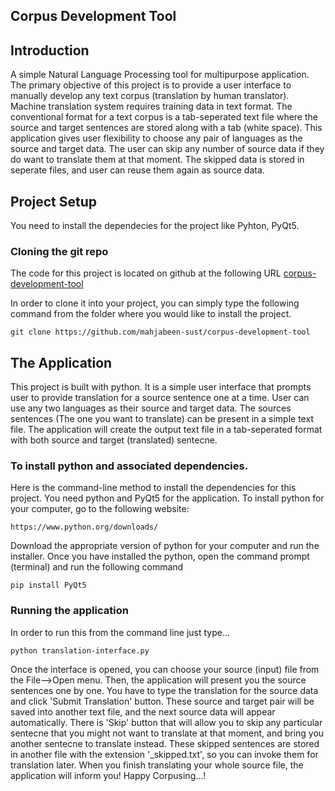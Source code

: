 ## Corpus Development Tool

## Introduction
A simple Natural Language Processing tool for multipurpose application.
The primary objective of this project is to provide a user interface to manually develop any text corpus (translation by human translator). Machine translation system requires training data in text format. The conventional format for a text corpus is a tab-seperated text file where the source and target sentences are stored along with a tab (white space). This application gives user flexibility to choose any pair of languages as the source and target data. The user can skip any number of source data if they do want to translate them at that moment. The skipped data is stored in seperate files, and user can reuse them again as source data. 


## Project Setup
You need to install the dependecies for the project like Pyhton, PyQt5.

### Cloning the git repo
The code for this project is located on github at the following URL 
[corpus-development-tool](https://github.com/mahjabeen-sust/corpus-development-tool)

In order to clone it into your project, you can simply type the following command from the folder where you would like to install the project.

`git clone https://github.com/mahjabeen-sust/corpus-development-tool`


## The Application

This project is built with python. It is a simple user interface that prompts user to provide translation for a source sentence one at a time. User can use any two languages as their source and target data. The sources sentences (The one you want to translate) can be present in a simple text file. The application will create the output text file in a tab-seperated format with both source and target (translated) sentecne.

### To install python and associated dependencies.

Here is the command-line method to install the dependencies for this project.  You need python and PyQt5 for the application. To install python for your computer, go to the following website:
```
https://www.python.org/downloads/
```
Download the appropriate version of python for your computer and run the installer. Once you have installed the python, open the command prompt (terminal) and run the following command
```
pip install PyQt5
```

### Running the application


In order to run this from the command line just type...

```
python translation-interface.py
```
Once the interface is opened, you can choose your source (input) file from the File-->Open menu. Then, the application will present you the source sentences one by one. You have to type the translation for the source data and click 'Submit Translation' button. These source and target pair will be saved into another text file, and the next source data will appear automatically. There is 'Skip' button that will allow you to skip any particular sentecne that you might not want to translate at that moment, and bring you another sentecne to translate instead. These skipped sentences are stored in another file with the extension '_skipped.txt', so you can invoke them for translation later.
When you finish translating your whole source file, the application will inform you!
Happy Corpusing...!



